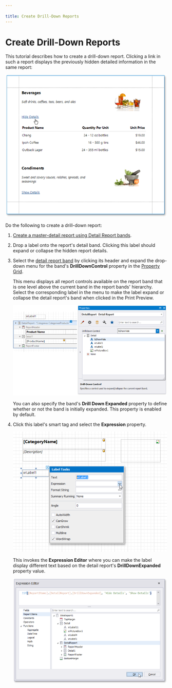 ```yaml
---

title: Create Drill-Down Reports
---
```

# Create Drill-Down Reports

This tutorial describes how to create a drill-down report. Clicking a link in such a report displays the previously hidden detailed information in the same report:

![eurd-win-drill-down-report-preview](../../../../images/eurd-win-drill-down-report-preview.png)

Do the following to create a drill-down report:

1. [Create a master-detail report using Detail Report bands](..\create-reports\master-detail-reports-with-detail-report-bands.md).
2. Drop a label onto the report's detail band. Clicking this label should expand or collapse the hidden report details.
3. Select the [detail report band](..\introduction-to-banded-reports.md) by clicking its header and expand the drop-down menu for the band's **DrillDownControl** property in the [Property Grid](..\report-designer-tools\ui-panels\property-grid-tabbed-view.md).
	
	This menu displays all report controls available on the report band that is one level above the current band in the report bands' hierarchy. Select the corresponding label in the menu to make the label expand or collapse the detail report's band when clicked in the Print Preview.
	
	![eurd-win-drilldown-set-drilldown-controll](../../../../images/eurd-win-drilldown-set-drilldown-control.png)
	
	You can also specify the band's **Drill Down Expanded** property to define whether or not the band is initially expanded. This property is enabled by default.
4. Click this label's smart tag and select the **Expression** property.
	
	![eurd-win-drill-down-report-label-smart-tag](../../../../images/eurd-win-drill-down-report-label-smart-tag.png)
	
	This invokes the **Expression Editor** where you can make the label display different text based on the detail report's **DrillDownExpanded** property value.
	
	![eurd-win-drill-down-report-expression](../../../../images/eurd-win-drill-down-report-expression.png)